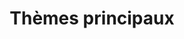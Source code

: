 ---
widget: portfolio
headless: true
active: true
weight: 20
title: Thèmes principaux
subtitle: ''
content:
  filters:
    # Folders to display content from
    folders:
      - course
    #kinds:
    #  - section
  filter_button:
    - name: All
      tag: '*'
    - name: Manipulation
      tag: 'Manipulation'
    - name: Tutoriel
      tag: 'Tutoriel'
    - name: Exercice
      tag: 'Exercice'
  sort_by: 'Title'
  sort_ascending: false
design:
  columns: '2'
  view: 3
  flip_alt_rows: false
---